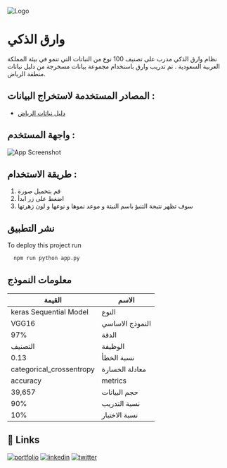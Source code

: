 
![Logo](https://user-images.githubusercontent.com/59482214/170513866-e6293384-6398-4418-b6e8-79388af5c852.png)


# وارق الذكي 

نظام وارق الذكي مدرب على تصنيف 100 نوع من النباتات التي تنمو في بيئة المملكة العربية السعودية . 
تم تدريب وارق باستخدام مجموعة بيانات مسخرجة من دليل نباتات منطقة الرياض. 
## المصادر المستخدمة لاستخراج البيانات :
 - [دليل نباتات الرياض ](https://www.riyadhenv.gov.sa/wp-content/uploads/2019/10/Riyadh-Plants-Manual-Ar.pdf)
 
## واجهة المستخدم : 

![App Screenshot](https://via.placeholder.com/468x300?text=App+Screenshot+Here)
## طريقة الاستخدام  : 
1. قم بتحميل صورة 
2. اضغط على زر ابدأ
3. سوف تظهر نتيجة التنبؤ باسم النبتة و موعد نموها و نوعها و لون زهرتها 


## نشر التطبيق

To deploy this project run

```bash
  npm run python app.py 
```




## معلومات النموذج 

| القيمة           | الاسم                                                               |
| ----------------- | ------------------------------------------------------------------ |
| keras Sequential Model | النوع |
| VGG16 | النموذج الاساسي  |
| 97% |الدقة |
| التصنيف|الوظيفة |
| 0.13 | نسبة الخطأ |
| categorical_crossentropy | معادلة الخسارة  |
|accuracy | metrics  |
|39,657 | حجم البيانات   |
|90% | نسبة التدريب   |
|10% |نسبة الاختبار   |



## 🔗 Links
[![portfolio](https://www.flaticon.com/free-icon/github_1051326?term=github&page=1&position=4&page=1&position=4&related_id=1051326&origin=search)](https://github.com/OhoodAljohani/)
[![linkedin](https://img.shields.io/badge/linkedin-0A66C2?style=for-the-badge&logo=linkedin&logoColor=white)]([https://www.linkedin.com/](https://www.linkedin.com/in/ohood-aljohani-415719202/))
[![twitter](https://img.shields.io/badge/twitter-1DA1F2?style=for-the-badge&logo=twitter&logoColor=white)]([https://twitter.com/](https://twitter.com/UdiO13))


